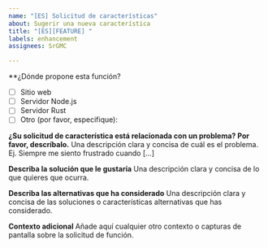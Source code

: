 ```yaml
---
name: "[ES] Solicitud de características"
about: Sugerir una nueva característica
title: "[ES][FEATURE] "
labels: enhancement
assignees: SrGMC

---
```


**¿Dónde propone esta función?
- [ ] Sitio web
- [ ] Servidor Node.js
- [ ] Servidor Rust
- [ ] Otro (por favor, especifique):

**¿Su solicitud de característica está relacionada con un problema? Por favor, descríbalo.**
Una descripción clara y concisa de cuál es el problema. Ej. Siempre me siento frustrado cuando [...]

**Describa la solución que le gustaría**
Una descripción clara y concisa de lo que quieres que ocurra.

**Describa las alternativas que ha considerado**
Una descripción clara y concisa de las soluciones o características alternativas que has considerado.

**Contexto adicional**
Añade aquí cualquier otro contexto o capturas de pantalla sobre la solicitud de función.
